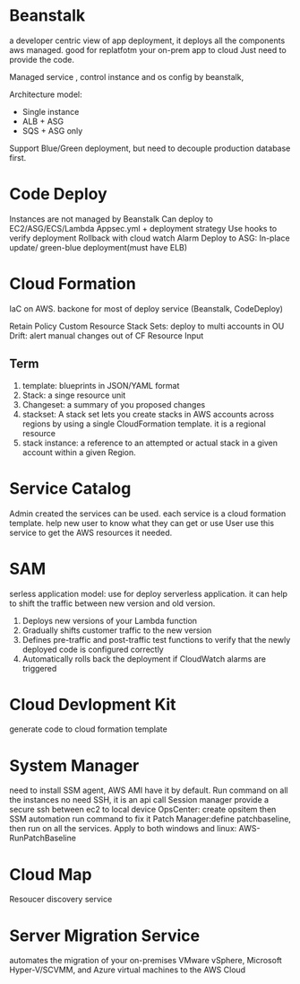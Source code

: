 # Beanstalk

a developer centric view of app deployment, it deploys all the components aws managed. good for replatfotm your on-prem app to cloud
Just need to provide the code.

Managed service , control instance and os config by beanstalk,

Architecture model:

- Single instance
- ALB + ASG
- SQS + ASG only

Support Blue/Green deployment, but need to decouple production database first.

# Code Deploy

Instances are not managed by Beanstalk
Can deploy to EC2/ASG/ECS/Lambda
Appsec.yml + deployment strategy
Use hooks to verify deployment
Rollback with cloud watch Alarm
Deploy to ASG: In-place update/ green-blue deployment(must have ELB)

# Cloud Formation

IaC on AWS. backone for most of deploy service (Beanstalk, CodeDeploy)

Retain Policy
Custom Resource
Stack Sets: deploy to multi accounts in OU
Drift: alert manual changes out of CF
Resource Input

## Term

1. template: blueprints in JSON/YAML format
2. Stack: a singe resource unit
3. Changeset: a summary of you proposed changes
4. stackset: A stack set lets you create stacks in AWS accounts across regions by using a single CloudFormation template. it is a regional resource
5. stack instance: a reference to an attempted or actual stack in a given account within a given Region.

# Service Catalog

Admin created the services can be used. each service is a cloud formation template. help new user to know what they can get or use
User use this service to get the AWS resources it needed.

# SAM

serless application model: use for deploy serverless application. it can help to shift the traffic between new version and old version.

1. Deploys new versions of your Lambda function
2. Gradually shifts customer traffic to the new version
3. Defines pre-traffic and post-traffic test functions to verify that the newly deployed code is configured correctly
4. Automatically rolls back the deployment if CloudWatch alarms are triggered

# Cloud Devlopment Kit

generate code to cloud formation template

# System Manager

need to install SSM agent, AWS AMI have it by default.
Run command on all the instances
no need SSH, it is an api call
Session manager provide a secure ssh between ec2 to local device
OpsCenter: create opsitem then SSM automation run command to fix it
Patch Manager:define patchbaseline, then run on all the services. Apply to both windows and linux: AWS-RunPatchBaseline

# Cloud Map

Resoucer discovery service

# Server Migration Service

automates the migration of your on-premises VMware vSphere, Microsoft Hyper-V/SCVMM, and Azure virtual machines to the AWS Cloud
